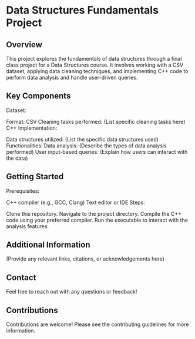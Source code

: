 
# Data Structures Fundamentals Project

## Overview

This project explores the fundamentals of data structures through a final class project for a Data Structures course. It involves working with a CSV dataset, applying data cleaning techniques, and implementing C++ code to perform data analysis and handle user-driven queries.

## Key Components

Dataset:

Format: CSV
Cleaning tasks performed: (List specific cleaning tasks here)
C++ Implementation:

Data structures utilized: (List the specific data structures used)
Functionalities:
Data analysis: (Describe the types of data analysis performed)
User input-based queries: (Explain how users can interact with the data)
## Getting Started

Prerequisites:

C++ compiler (e.g., GCC, Clang)
Text editor or IDE
Steps:

Clone this repository.
Navigate to the project directory.
Compile the C++ code using your preferred compiler.
Run the executable to interact with the analysis features.
## Additional Information

(Provide any relevant links, citations, or acknowledgements here)
## Contact

Feel free to reach out with any questions or feedback!

## Contributions

Contributions are welcome! Please see the contributing guidelines for more information.
